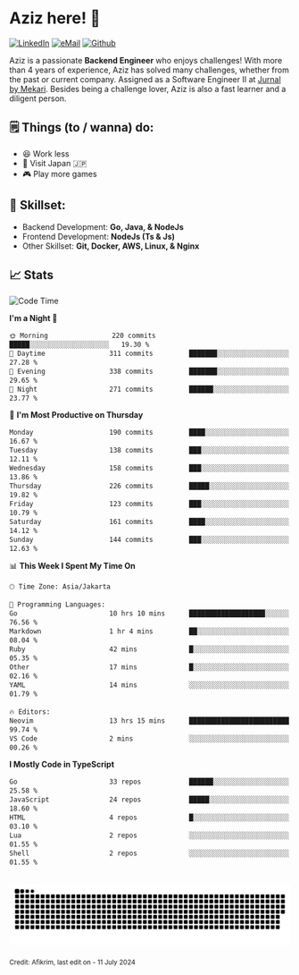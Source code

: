 # Aziz here! 👋

[![LinkedIn](https://img.shields.io/static/v1?message=afikrim&logo=linkedin&label=&color=0077B5&logoColor=white&labelColor=&style=for-the-badge)](https://www.linkedin.com/in/afikrim)
[![eMail](https://img.shields.io/static/v1?message=afikrim10@gmail.com&logo=gmail&label=&color=D14836&logoColor=white&labelColor=&style=for-the-badge)](mailto:afikrim10@gmail.com)
[![Github](https://komarev.com/ghpvc/?username=afikrim&label=Visitors&style=for-the-badge)](https://www.github.com/afikrim)

<!--Introduction-->
Aziz is a passionate **Backend Engineer** who enjoys challenges! With more than 4 years of experience, Aziz has solved many challenges, whether from the past or current company. Assigned as a Software Engineer II at [Jurnal by Mekari](https://jurnal.id). Besides being a challenge lover, Aziz is also a fast learner and a diligent person.

<!--Things TODO-->
## 🗒️ Things (to / wanna) do:

- 😆 Work less
- 🚀 Visit Japan 🇯🇵
- 🎮 Play more games

<!--Skillset-->
## 🏅 Skillset:

- Backend Development: **Go, Java, & NodeJs**
- Frontend Development: **NodeJs (Ts & Js)**
- Other Skillset: **Git, Docker, AWS, Linux, & Nginx**

## 📈 Stats  

<!--START_SECTION:waka-->
![Code Time](http://img.shields.io/badge/Code%20Time-1%2C756%20hrs%2041%20mins-blue)

**I'm a Night 🦉** 

```text
🌞 Morning                220 commits         █████░░░░░░░░░░░░░░░░░░░░   19.30 % 
🌆 Daytime                311 commits         ███████░░░░░░░░░░░░░░░░░░   27.28 % 
🌃 Evening                338 commits         ███████░░░░░░░░░░░░░░░░░░   29.65 % 
🌙 Night                  271 commits         ██████░░░░░░░░░░░░░░░░░░░   23.77 % 
```
📅 **I'm Most Productive on Thursday** 

```text
Monday                   190 commits         ████░░░░░░░░░░░░░░░░░░░░░   16.67 % 
Tuesday                  138 commits         ███░░░░░░░░░░░░░░░░░░░░░░   12.11 % 
Wednesday                158 commits         ███░░░░░░░░░░░░░░░░░░░░░░   13.86 % 
Thursday                 226 commits         █████░░░░░░░░░░░░░░░░░░░░   19.82 % 
Friday                   123 commits         ███░░░░░░░░░░░░░░░░░░░░░░   10.79 % 
Saturday                 161 commits         ████░░░░░░░░░░░░░░░░░░░░░   14.12 % 
Sunday                   144 commits         ███░░░░░░░░░░░░░░░░░░░░░░   12.63 % 
```


📊 **This Week I Spent My Time On** 

```text
🕑︎ Time Zone: Asia/Jakarta

💬 Programming Languages: 
Go                       10 hrs 10 mins      ███████████████████░░░░░░   76.56 % 
Markdown                 1 hr 4 mins         ██░░░░░░░░░░░░░░░░░░░░░░░   08.04 % 
Ruby                     42 mins             █░░░░░░░░░░░░░░░░░░░░░░░░   05.35 % 
Other                    17 mins             █░░░░░░░░░░░░░░░░░░░░░░░░   02.16 % 
YAML                     14 mins             ░░░░░░░░░░░░░░░░░░░░░░░░░   01.79 % 

🔥 Editors: 
Neovim                   13 hrs 15 mins      █████████████████████████   99.74 % 
VS Code                  2 mins              ░░░░░░░░░░░░░░░░░░░░░░░░░   00.26 % 
```

**I Mostly Code in TypeScript** 

```text
Go                       33 repos            ██████░░░░░░░░░░░░░░░░░░░   25.58 % 
JavaScript               24 repos            █████░░░░░░░░░░░░░░░░░░░░   18.60 % 
HTML                     4 repos             █░░░░░░░░░░░░░░░░░░░░░░░░   03.10 % 
Lua                      2 repos             ░░░░░░░░░░░░░░░░░░░░░░░░░   01.55 % 
Shell                    2 repos             ░░░░░░░░░░░░░░░░░░░░░░░░░   01.55 % 
```




<!--END_SECTION:waka-->


<br clear="both">

<div align="center">
  <img src="https://raw.githubusercontent.com/afikrim/afikrim/output/snake.svg" alt="Snake animation" />
</div>


<sub>Credit: Afikrim, last edit on - 11 July 2024</sub>
